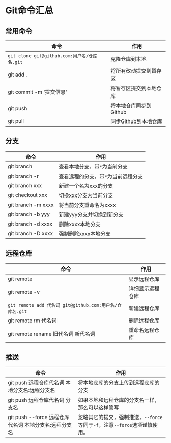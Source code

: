 # Git命令汇总

## 常用命令

命令	|	作用
---	|	---
`git clone git@github.com:用户名/仓库名.git`	|	克隆仓库到本地
git add . 	|	将所有改动提交到暂存区
git commit -m '提交信息'	|	将暂存区提交到本地仓库
git push	|	将本地仓库同步到Github
git pull	|	同步Github到本地仓库

## 分支

命令	|	作用
---	|	---
git branch	|	查看本地分支，带`*`为当前分支
git branch -r	|	查看远程的分支，带`*`为当前远程分支
git branch xxx	|	新建一个名为xxx的分支
git checkout xxx	|	切换xxx分支为当前分支
git branch -m xxxx	|	将当前分支重命名为xxxx
git branch -b yyy	|	新建yyy分支并切换到新分支
git branch -d xxxx	|	删除xxxx本地分支
git branch -D xxxx	|	强制删除xxxx本地分支

## 远程仓库

命令	|	作用
---	|	---
git remote	|	显示远程仓库
git remote -v	|	详细显示远程仓库
`git remote add 代名词 git@github.com:用户名/仓库名.git`	|	新建远程仓库
git remote rm 代名词	|	删除远程仓库
git remote rename 旧代名词 新代名词	|	重命名远程仓库

## 推送

命令	|	作用
---	|	---
git push 远程仓库代名词  本地分支名:远程分支名	|	将本地仓库的分支上传到远程仓库的分支
git push 远程仓库代名词  分支名	|	如果本地和远程仓库的分支名一样，那么可以这样简写
git push --force 远程仓库代名词 本地分支名:远程分支名	|	忽略其它的提交，强制推送，`--force`等同于`-f`，注意`--force`选项谨慎使用。


